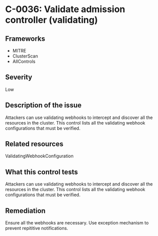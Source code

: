 # C-0036: Validate admission controller (validating)

## Frameworks
* MITRE
* ClusterScan
* AllControls
 
## Severity
Low

## Description of the issue
Attackers can use validating webhooks to intercept and discover all the resources in the cluster. This control lists all the validating webhook configurations that must be verified.
 
## Related resources
ValidatingWebhookConfiguration
 
## What this control tests 
Attackers can use validating webhooks to intercept and discover all the resources in the cluster. This control lists all the validating webhook configurations that must be verified.
 
## Remediation
Ensure all the webhooks are necessary. Use exception mechanism to prevent repititive notifications.
 
